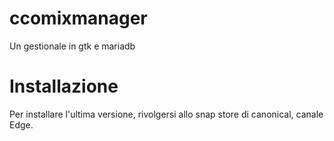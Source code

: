 # ccomixmanager
Un gestionale in gtk e mariadb

# Installazione
Per installare l'ultima versione, rivolgersi allo snap store di canonical, canale Edge. 
